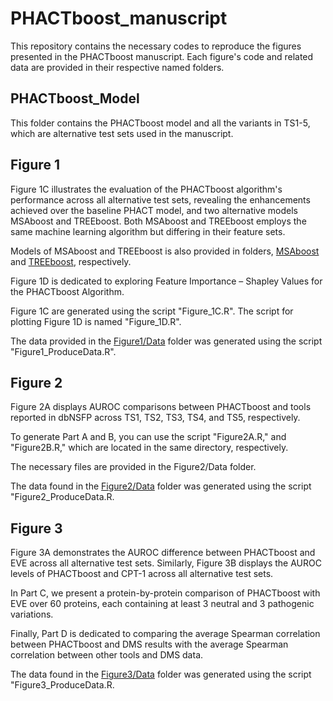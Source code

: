 # PHACTboost_manuscript

This repository contains the necessary codes to reproduce the figures presented in the PHACTboost manuscript. Each figure's code and related data are provided in their respective named folders.

## PHACTboost_Model

This folder contains the PHACTboost model and all the variants in TS1-5, which are alternative test sets used in the manuscript.

## Figure 1

Figure 1C illustrates the evaluation of the PHACTboost algorithm's performance across all alternative test sets, revealing the enhancements achieved over the baseline PHACT model, and two alternative models MSAboost and TREEboost. Both MSAboost and TREEboost employs the same machine learning algorithm but differing in their feature sets.

Models of MSAboost and TREEboost is also provided in folders, [MSAboost](Figure1/Data/MSAboost) and [TREEboost](Figure1/Data/TREEboost), respectively.

Figure 1D is dedicated to exploring Feature Importance – Shapley Values for the PHACTboost Algorithm.

Figure 1C are generated using the script "Figure_1C.R". The script for plotting Figure 1D is named "Figure_1D.R".

The data provided in the [Figure1/Data](Figure1/Data) folder was generated using the script "Figure1_ProduceData.R".

## Figure 2

Figure 2A displays AUROC comparisons between PHACTboost and tools reported in dbNSFP across TS1, TS2, TS3, TS4, and TS5, respectively.

To generate Part A and B, you can use the script "Figure2A.R," and "Figure2B.R," which are located in the same directory, respectively.

The necessary files are provided in the Figure2/Data folder.

The data found in the [Figure2/Data](Figure2/Data) folder was generated using the script "Figure2_ProduceData.R.

## Figure 3

Figure 3A demonstrates the AUROC difference between PHACTboost and EVE across all alternative test sets. Similarly, Figure 3B displays the AUROC levels of PHACTboost and CPT-1 across all alternative test sets.

In Part C, we present a protein-by-protein comparison of PHACTboost with EVE over 60 proteins, each containing at least 3 neutral and 3 pathogenic variations.

Finally, Part D is dedicated to comparing the average Spearman correlation between PHACTboost and DMS results with the average Spearman correlation between other tools and DMS data.

The data found in the [Figure3/Data](Figure3/Data) folder was generated using the script "Figure3_ProduceData.R.





